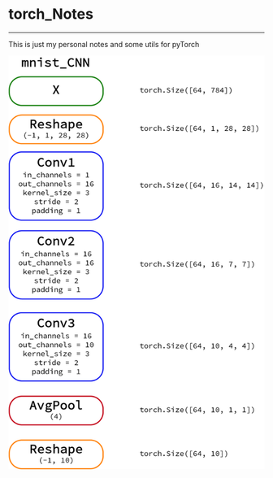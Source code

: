 # torch_Notes
________________________________________________________
This is just my personal notes and some utils for pyTorch


![alt text](images/mnist_cnn.jpg) <!-- .element height="20%" width="20%" -->

